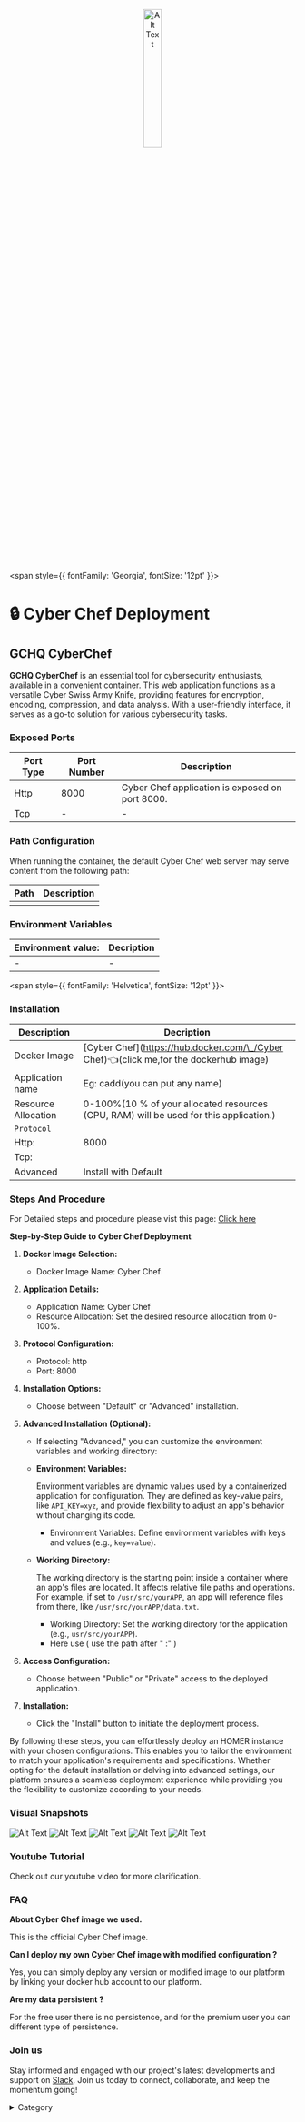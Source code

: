 <p align="center">
  <img src="/img/kol.jpg" alt="Alt Text" width="25%"/>
</p> 


<span style={{ fontFamily: 'Georgia', fontSize: '12pt' }}>

# 🔒 Cyber Chef Deployment

## GCHQ CyberChef

**GCHQ CyberChef** is an essential tool for cybersecurity enthusiasts, available in a convenient container. This web application functions as a versatile Cyber Swiss Army Knife, providing features for encryption, encoding, compression, and data analysis. With a user-friendly interface, it serves as a go-to solution for various cybersecurity tasks.

### Exposed Ports

| Port Type | Port Number | Description                               |
| --------- | ----------- | ----------------------------------------- |
| Http      | 8000          | Cyber Chef application is exposed on port 8000.  |
| Tcp       | -           | -             |

### Path Configuration

When running the container, the default Cyber Chef web server may serve content from the following path:

| Path                            | Description                                     |
| ------------------------------- | ----------------------------------------------- |
|   |  |


### Environment Variables


|   **Environment value:**          | Decription                                                                                                               | 
| --------------------- | ------                                                                                                                   | 
|-       |  -                              |

</span>


<span style={{ fontFamily: 'Helvetica', fontSize: '12pt' }}>

### Installation

|  Description          | Decription                                                                                                               | 
| --------------------- | ------                                                                                                                   | 
| Docker Image          |   [Cyber Chef](https://hub.docker.com/\_/Cyber Chef)👈(click me,for the dockerhub image)                       |
| Application name      |  Eg: cadd(you can put any name)                                                                                        | 
| Resource Allocation   |  0-100%(10 % of your allocated resources (CPU, RAM) will be used for this application.)                                  | 
| `Protocol`            |                                                                                                                          | 
|  Http:                | 8000                                                                                                                     |
|  Tcp:                 |                                                                                                                          | 
|    Advanced           |    Install with Default                                                                                                  |


### Steps And Procedure

For Detailed steps and procedure please vist this page: [Click here](https://techscaleinfinite.github.io/introduction/cloud-float/Steps%20and%20procedure)


**Step-by-Step Guide to Cyber Chef Deployment**

1. **Docker Image Selection:**
   * Docker Image Name: Cyber Chef
2. **Application Details:**
   * Application Name: Cyber Chef
   * Resource Allocation: Set the desired resource allocation from 0-100%.
3. **Protocol Configuration:**
   * Protocol: http
   * Port: 8000
4. **Installation Options:**
   * Choose between "Default" or "Advanced" installation.
5. **Advanced Installation (Optional):**
   * If selecting "Advanced," you can customize the environment variables and working directory:
   *   **Environment Variables:**

       Environment variables are dynamic values used by a containerized application for configuration. They are defined as key-value pairs, like `API_KEY=xyz`, and provide flexibility to adjust an app's behavior without changing its code.

       * Environment Variables: Define environment variables with keys and values (e.g., `key=value`).
   *   **Working Directory:**

       The working directory is the starting point inside a container where an app's files are located. It affects relative file paths and operations. For example, if set to `/usr/src/yourAPP`, an app will reference files from there, like `/usr/src/yourAPP/data.txt`.

       * Working Directory: Set the working directory for the application (e.g., `usr/src/yourAPP`).
       * Here use ( use the path after   " :"  )
       
6. **Access Configuration:**
   * Choose between "Public" or "Private" access to the deployed application.
7. **Installation:**
   * Click the "Install" button to initiate the deployment process.

By following these steps, you can effortlessly deploy an HOMER instance with your chosen configurations. This enables you to tailor the environment to match your application's requirements and specifications. Whether opting for the default installation or delving into advanced settings, our platform ensures a seamless deployment experience while providing you the flexibility to customize according to your needs.

### Visual Snapshots
![Alt Text](/img/s2.png)
![Alt Text](/img/s3.png)
![Alt Text](/img/s33.png)
![Alt Text](/img/s44.png)
![Alt Text](/img/s55.png)




### Youtube Tutorial&#x20;

Check out our youtube video for more clarification.



### FAQ

**About Cyber Chef image we used.**

This is the official Cyber Chef image.

**Can I deploy my own Cyber Chef image with modified configuration ?**

Yes, you can simply deploy any version or modified image to our platform by linking your docker hub account to our platform.

**Are my data persistent ?**

For the free user there is no persistence, and for the premium user you can different type of persistence.

### Join us

Stay informed and engaged with our project's latest developments and support on [Slack](https://app.slack.com/client/T04QS32JX6E/C04QKEWE146). Join us today to connect, collaborate, and keep the momentum going!

<details>

<summary>Category</summary>

Kubernetes, cloud computing, DevOps, cloud services, hosting platform, container orchestration, cloud infrastructure, cloud deployment, cloud management, cloud technology, cloud solutions, Cyber Chef

</details>

</span>



